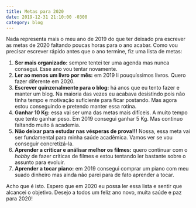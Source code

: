 ```yaml
---
title: Metas para 2020
date: 2019-12-31 21:10:00 -0300
category: blog
---
```


Nada representa mais o meu ano de 2019 do que ter deixado pra escrever as metas de 2020 faltando poucas horas para o ano acabar. Como vou precisar escrever rápido antes que o ano termine, fiz uma lista de metas:

1. **Ser mais organizado:** sempre tentei ter uma agenda mas nunca consegui. Esse ano vou tentar novamente.
2. **Ler ao menos um livro por mês:** em 2019 li pouquíssimos livros. Quero fazer diferente em 2020.
3. **Escrever quinzenalmente para o blog:** há anos que eu tento fazer e manter um blog. Na maioria das vezes eu acabava desistindo pois não tinha tempo e motivação suficiente para ficar postando. Mas agora estou conseguindo e pretendo manter essa rotina.
4. **Ganhar 10 Kg:** essa vai ser uma das metas mais difíceis. A muito tempo que tento ganhar peso. Em 2019 consegui ganhar 5 Kg. Mas continuo faltando muito à academia.
5. **Não deixar para estudar nas vésperas de prova!!!** Nossa, essa meta vai ser fundamental para minha saúde acadêmica. Vamos ver se vou conseguir concretizá-la.
6. **Aprender a criticar e análisar melhor os filmes:** quero continuar com o *hobby* de fazer críticas de filmes e estou tentando ler bastante sobre o assunto para evoluir.
7. **Aprender a tocar piano:** em 2019 consegui comprar um piano com meu suado dinheiro mas ainda não parei para de fato aprender a tocar.

Acho que é isto. Espero que em 2020 eu possa ler essa lista e sentir que alcancei o objetivo. Desejo a todos um feliz ano novo, muita saúde e paz para 2020!
